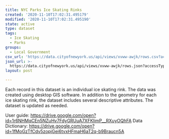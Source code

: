 ```yaml
---
title: NYC Parks Ice Skating Rinks
created: '2020-11-10T17:02:31.495179'
modified: '2020-11-10T17:02:31.495190'
state: active
type: dataset
tags:
  - Ice Skating
  - Parks
groups:
  - Local Government
csv_url: 'https://data.cityofnewyork.us/api/views/xvww-awjk/rows.csv?accessType=DOWNLOAD'
json_url: >-
  https://data.cityofnewyork.us/api/views/xvww-awjk/rows.json?accessType=DOWNLOAD
layout: post

---
```

Each record in this dataset is an individual ice skating rink.  The data was created using desktop GIS software.  In addition to the geometry for each ice skating rink, the dataset includes several descriptive attributes. The dataset is updated as needed.

User guide:  https://drive.google.com/open?id=1r6NHMqCEn5NZuHv7FdyGRUuA7XFKlimP__RXuyOQhFA
Data Dictionary: https://drive.google.com/open?id=1fMoGzTfCdv5zopjGei6tvxHFmaH6aT2q-b9Braucn5A
